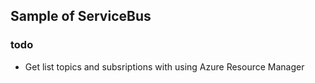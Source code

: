## Sample of ServiceBus

### todo
- Get list topics and subsriptions with using Azure Resource Manager


